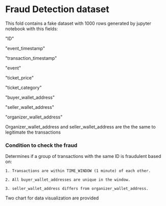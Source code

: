# Fraud Detection dataset

This fold contains a fake dataset with 1000 rows generated by jupyter notebook with this fields:

"ID"

 "event_timestamp"

 "transaction_timestamp"
 
 "event"
 
 "ticket_price"
 
 "ticket_category"
 
  "buyer_wallet_address"
  
  "seller_wallet_address"
  
  "organizer_wallet_address"
  
  
Organizer_wallet_address and seller_wallet_address are the the same to legitimate the transactions


### Condition to check the fraud

Determines if a group of transactions with the same ID is fraudulent based on:
    
    1. Transactions are within TIME_WINDOW (1 minute) of each other.
    
    2. All buyer_wallet_addresses are unique in the window.
    
    3. seller_wallet_address differs from organizer_wallet_address.

Two chart for data visualization are provided

